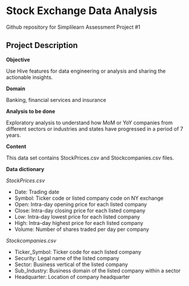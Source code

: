 # Stock Exchange Data Analysis
Github repository for Simplilearn Assessment Project #1

## Project Description 

**Objective**

Use Hive features for data engineering or analysis and sharing the actionable
insights.

**Domain**

Banking, financial services and insurance

**Analysis to be done**

Exploratory analysis to understand how MoM or YoY companies from different
sectors or industries and states have progressed in a period of 7 years.

**Content**

This data set contains StockPrices.csv and Stockcompanies.csv files.

**Data dictionary**

*StockPrices.csv*
- Date: Trading date
- Symbol: Ticker code or listed company code on NY exchange
- Open: Intra-day opening price for each listed company
- Close: Intra-day closing price for each listed company
- Low: Intra-day lowest price for each listed company
- High: Intra-day highest price for each listed company
- Volume: Number of shares traded per day per company

*Stockcompanies.csv*
- Ticker_Symbol: Ticker code for each listed company
- Security: Legal name of the listed company
- Sector: Business vertical of the listed company
- Sub_Industry: Business domain of the listed company within a sector
- Headquarter: Location of company headquarter
